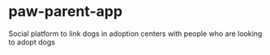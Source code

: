 # paw-parent-app
Social platform to link dogs in adoption centers with people who are looking to adopt dogs
